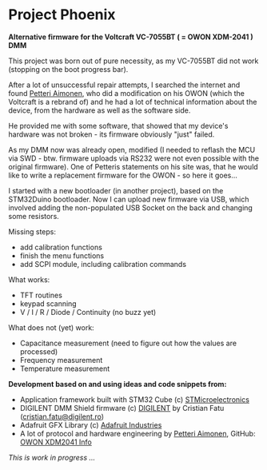 # Project Phoenix
**Alternative firmware for the Voltcraft VC-7055BT ( = OWON XDM-2041 ) DMM**

This project was born out of pure necessity, as my VC-7055BT did not work (stopping on the boot progress bar).  

After a lot of unsuccessful repair attempts, I searched the internet and found [Petteri Aimonen](http://essentialscrap.com), who did a modification on his OWON (which the Voltcraft is a rebrand of) and he had a lot of technical information about the device, from the hardware as well as the software side.

He provided me with some software, that showed that my device's hardware was not broken - its firmware obviously "just" failed.

As my DMM now was already open, modified (I needed to reflash the MCU via SWD - btw. firmware uploads via RS232 were not even possible with the original firmware). One of Petteris statements on his site was, that he would like to write a replacement firmware for the OWON - so here it goes...

I started with a new bootloader (in another project), based on the STM32Duino bootloader. Now I can upload new firmware via USB, which involved adding the non-populated USB Socket on the back and changing some resistors.

Missing steps:

* add calibration functions
* finish the menu functions
* add SCPI module, including calibration commands


What works:

* TFT routines
* keypad scanning
* V / I / R / Diode / Continuity (no buzz yet)

What does not (yet) work:

* Capacitance measurement (need to figure out how the values are processed)
* Frequency measurement
* Temperature measurement


**Development based on and using ideas and code snippets from:**

* Application framework built with STM32 Cube (c) [STMicroelectronics](https://www.st.com)
* DIGILENT DMM Shield firmware (c) [DIGILENT](https://digilent.com/reference/add-ons/dmm-shield/start?redirect=1) by Cristian Fatu (cristian.fatu@digilent.ro)
* Adafruit GFX Library (c) [Adafruit Industries](https://www.adafruit.com)
* A lot of protocol and hardware engineering by [Petteri Aimonen](http://essentialscrap.com), GitHub: [OWON XDM2041 Info](https://github.com/PetteriAimonen/owon-xdm2041-info)

_This is work in progress ..._

